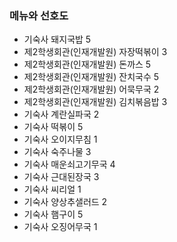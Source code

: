 ### 메뉴와 선호도

- 기숙사 돼지국밥 5
- 제2학생회관(인재개발원) 자장떡볶이 3
- 제2학생회관(인재개발원) 돈까스 5
- 제2학생회관(인재개발원) 잔치국수 5
- 제2학생회관(인재개발원) 어묵무국 2
- 제2학생회관(인재개발원) 김치볶음밥 3
- 기숙사 계란실파국 2
- 기숙사 떡볶이 5
- 기숙사 오이지무침 1
- 기숙사 숙주나물 3
- 기숙사 매운쇠고기무국 4
- 기숙사 근대된장국 3
- 기숙사 씨리얼 1
- 기숙사 양상추샐러드 2
- 기숙사 햄구이 5
- 기숙사 오징어무국 1
